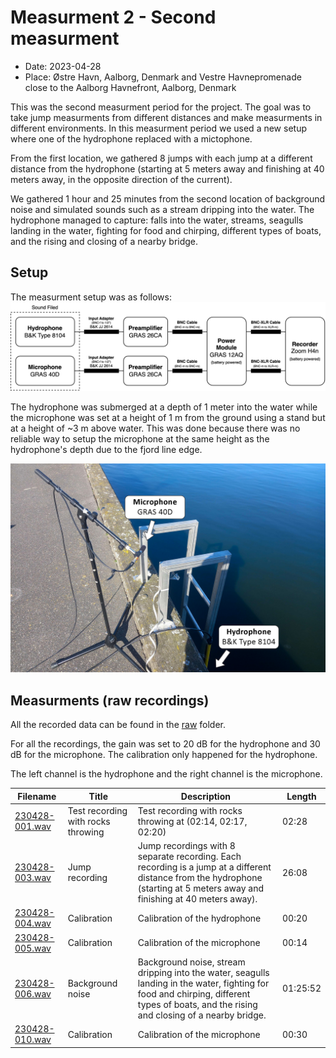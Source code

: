# Measurment 2 - Second measurment

- Date: 2023-04-28
- Place: Østre Havn, Aalborg, Denmark and Vestre Havnepromenade close to the Aalborg Havnefront, Aalborg, Denmark

This was the second measurment period for the project. The goal was to take jump measurments from different distances and make measurments in different environments. In this measurment period we used a new setup where one of the hydrophone replaced with a mictophone.

From the first location, we gathered 8 jumps with each jump at a different distance from the hydrophone (starting at 5 meters away and finishing at 40 meters away, in the opposite direction of the current).

We gathered 1 hour and 25 minutes from the second location of background noise and simulated sounds such as a stream dripping into the water. The hydrophone managed to capture: falls into the water, streams, seagulls landing in the water, fighting for food and chirping, different types of boats, and the rising and closing of a nearby bridge.

## Setup

The measurment setup was as follows:
![Measurment setup](../../docs/imgs/blockdiagram_measurement_setup_v2.png)

The hydrophone was submerged at a depth of 1 meter into the water while the microphone was set at a height of 1 m from the ground using a stand but at a height of ~3 m above water. This was done because there was no reliable way to setup the microphone at the same height as the hydrophone's depth due to the fjord line edge.

![Protectice case](../../docs/imgs/microphone_setup.jpg)

## Measurments (raw recordings)

All the recorded data can be found in the [raw](raw/) folder.

For all the recordings, the gain was set to 20 dB for the hydrophone and 30 dB for the microphone. The calibration only happened for the hydrophone.

The left channel is the hydrophone and the right channel is the microphone.

| Filename | Title | Description | Length |
|----------|-------|-------------|--------|
| [230428-001.wav](raw/230428-001.wav) | Test recording with rocks throwing | Test recording with rocks throwing at (02:14, 02:17, 02:20) | 02:28 |
| [230428-003.wav](raw/230428-003.wav) | Jump recording | Jump recordings with 8 separate recording. Each recording is a jump at a different distance from the hydrophone (starting at 5 meters away and finishing at 40 meters away). | 26:08 |
| [230428-004.wav](raw/230428-004.wav) | Calibration | Calibration of the hydrophone | 00:20 |
| [230428-005.wav](raw/230428-005.wav) | Calibration | Calibration of the microphone | 00:14 |
| [230428-006.wav](raw/230428-006.wav) | Background noise | Background noise, stream dripping into the water, seagulls landing in the water, fighting for food and chirping, different types of boats, and the rising and closing of a nearby bridge. | 01:25:52 |
| [230428-010.wav](raw/230428-007.wav) | Calibration | Calibration of the microphone | 00:30 |
